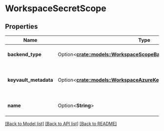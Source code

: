 # WorkspaceSecretScope

## Properties

Name | Type | Description | Notes
------------ | ------------- | ------------- | -------------
**backend_type** | Option<[**crate::models::WorkspaceScopeBackendType**](WorkspaceScopeBackendType.md)> | The type of secret scope backend. | [optional]
**keyvault_metadata** | Option<[**crate::models::WorkspaceAzureKeyVaultSecretScopeMetadata**](WorkspaceAzureKeyVaultSecretScopeMetadata.md)> | The metadata for the secret scope if the type is `AZURE_KEYVAULT` | [optional]
**name** | Option<**String**> | A unique name to identify the secret scope. | [optional]

[[Back to Model list]](../README.md#documentation-for-models) [[Back to API list]](../README.md#documentation-for-api-endpoints) [[Back to README]](../README.md)


